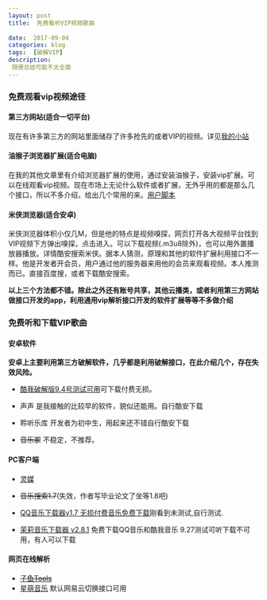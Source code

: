 ```yaml
---	
layout: post 
title: 	免费看听VIP视频歌曲
  
date:  2017-09-04  
categories: blog 	 
tags:  [破解VIP]  	
description: 	
 随便总结可能不太全面
---      
```

  
### 免费观看vip视频途径     
#### 第三方网站(适合一切平台)  
现在有许多第三方的网站里面储存了许多抢先的或者VIP的视频。详见[我的小站](http://choose.sxl.cn/)    

  
#### 油猴子浏览器扩展(适合电脑)  
在我的其他文章里有介绍浏览器扩展的使用，通过安装油猴子，安装vip扩展。可以在线观看vip视频。现在市场上无论什么软件或者扩展，无外乎用的都是那么几个接口，所以不多介绍，给出几个常用的来。[用户脚本](https://greasyfork.org/zh-CN/scripts)    

#### 米侠浏览器(适合安卓)  
米侠浏览器体积小仅几M，但是他的特点是视频嗅探，网页打开各大视频平台找到VIP视频下方弹出嗅探，点击进入。可以下载视频(.m3u8除外)，也可以用外置播放器播放。详情酷安搜索米侠。据本人猜测，原理和其他的软件扩展利用接口不一样。他是开发者开会员，用户通过他的服务器来用他的会员来观看视频。本人推测而已。直接百度搜，或者下载酷安搜索。    
   
 **以上三个方法都不错。除此之外还有账号共享，其他云播类，或者利用第三方网站做接口开发的app，利用通用vip解析接口开发的软件扩展等等不多做介绍**       
  
### 免费听和下载VIP歌曲    
#### 安卓软件     
  **安卓上主要利用第三方破解软件，几乎都是利用破解接口，在此介绍几个，存在失效风险。**   

- [酷我破解版9.4号测试可用](https://pan.lanzou.com/1620916/)可下载付费无损。

- 声声   是我接触的比较早的软件，貌似还能用。自行酷安下载     
- 聆听乐库   开发者为初中生，用起来还不错自行酷安下载        
-  ~~音乐冢~~ 不稳定，不推荐。
#### PC客户端  
 
- [灵媒](http://lyplayer.hkjapp.com/)

- ~~音乐搜索1.7~~(失效，作者写毕业论文了坐等1.8吧)  
- [QQ音乐下载器v1.7 无损付费音乐免费下载](http://www.zdfans.com/6790.html)刚看到未测试,自行测试.     
- [茉莉音乐下载器 v2.8.1](https://pan.baidu.com/s/1hsai5qk) 免费下载QQ音乐和酷我音乐 9.27测试可听下载不可用，有人可以下载
    
#### 网页在线解析  

- ~~[子鱼Tools](http://tools.fooor.cn/music/)~~
- [星萌音乐](http://sg.ercy.vip)  默认网易云切换接口可用




 


 
  
